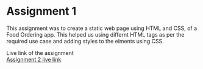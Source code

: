 # Assignment 1

This assignment was to create a static web page using HTML and CSS, of a Food Ordering app. This helped us using differnt HTML tags as per the required use case and adding styles to the elments using CSS.

Live link of the assignment </br>
[Assignment 2 live link](https://sibilsoren.github.io/MyAssignment/)
